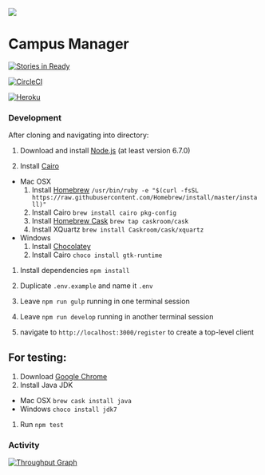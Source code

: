 ![](http://static1.squarespace.com/static/538f3fcde4b05c5fecc7a40e/t/538f48a4e4b00d94e8c253b3/1453396632576/?format=400w)

# Campus Manager
[![Stories in Ready](https://badge.waffle.io/AustinCodingAcademy/aca-campus.png?label=ready&title=Ready)](http://waffle.io/AustinCodingAcademy/aca-campus)

[![CircleCI](https://circleci.com/gh/AustinCodingAcademy/aca-campus/tree/master.svg?style=svg)](https://circleci.com/gh/AustinCodingAcademy/aca-campus/tree/master)

[![Heroku](https://heroku-badge.herokuapp.com/?app=aca-campus)](http://aca-campus.herokuapp.com)

### Development

After cloning and navigating into directory:

1. Download and install [Node.js](https://nodejs.org/en/) (at least version 6.7.0)

1. Install [Cairo](https://cairographics.org/download/)
  * Mac OSX
    1. Install [Homebrew](http://brew.sh/) `/usr/bin/ruby -e "$(curl -fsSL https://raw.githubusercontent.com/Homebrew/install/master/install)"`
    1. Install Cairo `brew install cairo pkg-config`
    1. Install [Homebrew Cask](https://caskroom.github.io/) `brew tap caskroom/cask`
    1. Install XQuartz `brew install Caskroom/cask/xquartz`
  * Windows
    1. Install [Chocolatey](https://chocolatey.org/install)
    1. Install Cairo `choco install gtk-runtime`

1. Install dependencies `npm install`

1. Duplicate `.env.example` and name it `.env`

1. Leave `npm run gulp` running in one terminal session

1. Leave `npm run develop` running in another terminal session

1. navigate to `http://localhost:3000/register` to create a top-level client

## For testing:

1. Download [Google Chrome](https://www.google.com/chrome/browser/desktop/index.html)
1. Install Java JDK
  * Mac OSX `brew cask install java`
  * Windows `choco install jdk7`
1. Run `npm test`

### Activity
[![Throughput Graph](https://graphs.waffle.io/AustinCodingAcademy/aca-campus/throughput.svg)](https://waffle.io/AustinCodingAcademy/aca-campus/metrics/throughput)
